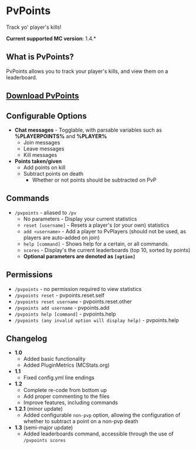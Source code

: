 PvPoints
========
Track yo' player's kills!

**Current supported MC version**: 1.4.*

What is PvPoints?
-----------------
PvPoints allows you to track your player's kills, and view them on a leaderboard.

[Download PvPoints](https://github.com/jackwilsdon/PvPoints/blob/master/jars/PvPoints.jar?raw=true "Latest Release")
-----------------

Configurable Options
--------------------
 - **Chat messages** - Togglable, with parsable variables such as **%PLAYERPOINTS%** and **%PLAYER%**
   - Join messages
   - Leave messages
   - Kill messages
 - **Points taken/given**
   - Add points on kill
   - Subtract points on death
      - Whether or not points should be subtracted on PvP

Commands
--------
 - `/pvpoints` - aliased to `/pv`
   - No parameters - Display your current statistics
   - `reset [username]` - Resets a player's (or your own) statistics
   - `add <username>` - Add a player to PvPlayers (should not be used, as players are auto-added on join)
   - `help [command]` - Shows help for a certain, or all commands.
   - `scores` - Display's the current leaderboards (top 10, sorted by points)
   - **Optional parameters are denoted as `[option]`**

Permissions
-----------
 - `/pvpoints` - no permission required to view statistics
 - `/pvpoints reset` - pvpoints.reset.self
 - `/pvpoints reset username` - pvpoints.reset.other
 - `/pvpoints add username` - pvpoints.add
 - `/pvpoints help [command]` - pvpoints.help
 - `/pvpoints (any invalid option will display help)` - pvpoints.help

Changelog
---------
 - **1.0**
   - Added basic functionality
   - Added PluginMetrics (MCStats.org)
 - **1.1**
   - Fixed config.yml line endings
 - **1.2**
   - Complete re-code from bottom up
   - Add proper commenting to the files
   - Improve features, including commands
 - **1.2.1** (minor update)
   - Added configurable `non-pvp` option, allowing the configuration of whether to subtract a point on a non-pvp death
 - **1.3** (semi-major update)
   - Added leaderboards command, accessible through the use of `/pvpoints scores`